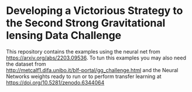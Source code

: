 # Developing a Victorious Strategy to the Second Strong Gravitational lensing Data Challenge

This repository contains the examples using the neural net from https://arxiv.org/abs/2203.09536. To tun this examples you may also need the dataset from  
http://metcalf1.difa.unibo.it/blf-portal/gg_challenge.html and the Neural Networks weights ready to run or to perform transfer learning at https://doi.org/10.5281/zenodo.6344064 

